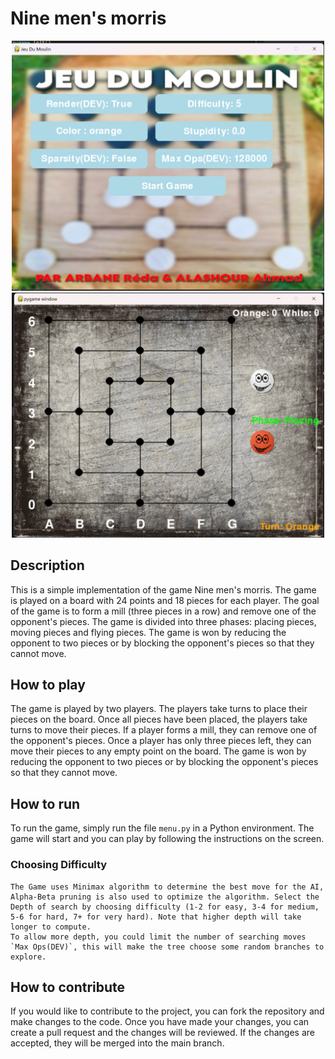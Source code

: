 # Nine men's morris
<center>
<img src="./assets/main_menu.png" alt="menu" width="500">
<img src="./assets/image.png" alt="main" width="500">
</center>

## Description
This is a simple implementation of the game Nine men's morris. The game is played on a board with 24 points and 18 pieces for each player. The goal of the game is to form a mill (three pieces in a row) and remove one of the opponent's pieces. The game is divided into three phases: placing pieces, moving pieces and flying pieces. The game is won by reducing the opponent to two pieces or by blocking the opponent's pieces so that they cannot move.

## How to play
The game is played by two players. The players take turns to place their pieces on the board. Once all pieces have been placed, the players take turns to move their pieces. If a player forms a mill, they can remove one of the opponent's pieces. Once a player has only three pieces left, they can move their pieces to any empty point on the board. The game is won by reducing the opponent to two pieces or by blocking the opponent's pieces so that they cannot move.

## How to run
To run the game, simply run the file `menu.py` in a Python environment. The game will start and you can play by following the instructions on the screen.

### Choosing Difficulty
    The Game uses Minimax algorithm to determine the best move for the AI, Alpha-Beta pruning is also used to optimize the algorithm. Select the Depth of search by choosing difficulty (1-2 for easy, 3-4 for medium, 5-6 for hard, 7+ for very hard). Note that higher depth will take longer to compute. 
    To allow more depth, you could limit the number of searching moves `Max Ops(DEV)`, this will make the tree choose some random branches to explore. 

## How to contribute
If you would like to contribute to the project, you can fork the repository and make changes to the code. Once you have made your changes, you can create a pull request and the changes will be reviewed. If the changes are accepted, they will be merged into the main branch.